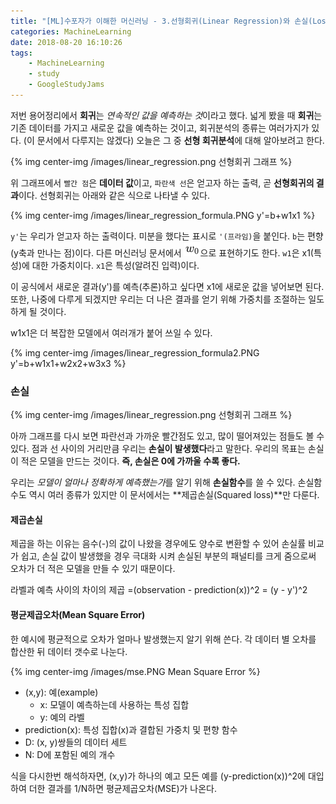 ```yaml
---
title: "[ML]수포자가 이해한 머신러닝 - 3.선형회귀(Linear Regression)와 손실(Loss)"
categories: MachineLearning
date: 2018-08-20 16:10:26
tags:
    - MachineLearning
    - study
    - GoogleStudyJams
---
```


저번 용어정리에서 **회귀**는 *연속적인 값을 예측하는 것*이라고 했다.
넓게 봤을 때 **회귀**는 기존 데이터를 가지고 새로운 값을 예측하는 것이고,
회귀분석의 종류는 여러가지가 있다. (이 문서에서 다루지는 않겠다)
오늘은 그 중 **선형 회귀분석**에 대해 알아보려고 한다.

{% img center-img /images/linear_regression.png 선형회귀 그래프 %}

위 그래프에서 `빨간 점`은 **데이터 값**이고, `파란색 선`은 얻고자 하는 출력, 곧 **선형회귀의 결과**이다.
선형회귀는 아래와 같은 식으로 나타낼 수 있다.


{% img center-img /images/linear_regression_formula.PNG y'=b+w1x1 %}

`y'`는 우리가 얻고자 하는 출력이다. 미분을 했다는 표시로 `'(프라임)`을 붙인다.
`b`는 편향(y축과 만나는 점)이다. 다른 머신러닝 문서에서 ![w0](/images/w0.PNG)으로 표현하기도 한다.
`w1`은 x1(특성)에 대한 가중치이다.
`x1`은 특성(알려진 입력)이다.

이 공식에서 새로운 결과(y')를 예측(추론)하고 싶다면 x1에 새로운 값을 넣어보면 된다.
또한, 나중에 다루게 되겠지만 우리는 더 나은 결과를 얻기 위해 가중치를 조절하는 일도 하게 될 것이다.

w1x1은 더 복잡한 모델에서 여러개가 붙어 쓰일 수 있다.

{% img center-img /images/linear_regression_formula2.PNG y'=b+w1x1+w2x2+w3x3 %}

### 손실
{% img center-img /images/linear_regression.png 선형회귀 그래프 %}

아까 그래프를 다시 보면 파란선과 가까운 빨간점도 있고, 많이 떨어져있는 점들도 볼 수 있다.
점과 선 사이의 거리만큼 우리는 **손실이 발생했다**라고 말한다.
우리의 목표는 손실이 적은 모델을 만드는 것이다. **즉, 손실은 0에 가까울 수록 좋다.**

우리는 *모델이 얼마나 정확하게 예측했는가*를 알기 위해 **손실함수**를 쓸 수 있다.
손실함수도 역시 여러 종류가 있지만 이 문서에서는 **제곱손실(Squared loss)**만 다룬다.

#### 제곱손실

제곱을 하는 이유는 음수(-)의 값이 나왔을 경우에도 양수로 변환할 수 있어 손실률 비교가 쉽고, 손실 값이 발생했을 경우 극대화 시켜 손실된 부분의 패널티를 크게 줌으로써 오차가 더 적은 모델을 만들 수 있기 때문이다.

라벨과 예측 사이의 차이의 제곱
=(observation - prediction(x))^2
= (y - y')^2

#### 평균제곱오차(Mean Square Error)

한 예시에 평균적으로 오차가 얼마나 발생했는지 알기 위해 쓴다.
각 데이터 별 오차를 합산한 뒤 데이터 갯수로 나눈다.

{% img center-img /images/mse.PNG Mean Square Error %}

- (x,y): 예(example)
    - x: 모델이 예측하는데 사용하는 특성 집합
    - y: 예의 라벨
- prediction(x): 특성 집합(x)과 결합된 가중치 및 편향 함수
- D: (x, y)쌍들의 데이터 세트
- N: D에 포함된 예의 개수

식을 다시한번 해석하자면, (x,y)가 하나의 예고 모든 예를 (y-prediction(x))^2에 대입하여 더한 결과를 1/N하면 평균제곱오차(MSE)가 나온다.
